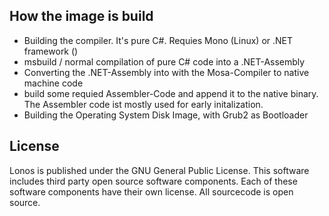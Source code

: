 ## How the image is build

- Building the compiler. It's pure C#. Requies Mono (Linux) or .NET framework ()
- msbuild / normal compilation of pure C# code into a .NET-Assembly
- Converting the .NET-Assembly into with the Mosa-Compiler to native machine code
- build some requied Assembler-Code  and append it to the native binary. The Assembler code ist mostly used for early initalization.
- Building the Operating System Disk Image, with Grub2 as Bootloader

## License
Lonos is published under the GNU General Public License. This software includes third party open source software components. Each of these software components have their own license. All sourcecode is open source.
